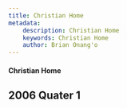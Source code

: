 ```yaml
---
title: Christian Home
metadata:
    description: Christian Home
    keywords: Christian Home
    author: Brian Onang'o
---
```


#### Christian Home

## 2006 Quater 1

